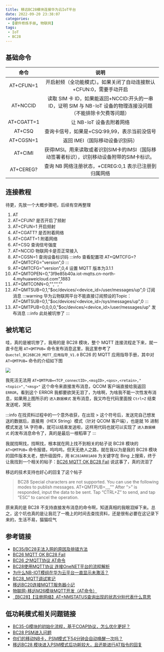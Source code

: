 ```yaml
---
title: 移远BC28模块连接华为云IoT平台
date: 2022-09-20 23:38:07
categories:
 - [硬件修炼手册, 物联网]
tags: 
 - IoT
 - BC28
---
```


## 基础命令
| 命令 | 说明 |
| :--: | :--: | 
| AT+CFUN=1 | 开启射频（全功能模式）。如果关闭了自动连接默认+CFUN:0，需要手动开启 |
| AT+NCCID | 读取 SIM 卡 ID，如果能返回+NCCID:开头的一串 ID，证明 SIM 与 NB-IoT 设备的物理连接没问题（不能排除卡欠费等问题） |
| AT+CGATT=1 | 让 NB-IoT 设备去附着网络 |
| AT+CSQ | 查询卡信号，如果是+CSQ:99,99，表示当前没信号 |
| AT+CGSN=1 | 返回 IMEI（国际移动设备识别码） |
| AT+CIMI | 获得IMSI。用来读取或者识别SIM卡的IMSI（国际移动签署者标识），识别移动设备附带的SIM卡标识。 |
| AT+CEREG? | 查询 NB 网络注册状态，+CEREG:0,1 表示已注册到归属网络 |

## 连接教程
待更，先放一个大概步骤吧，后续有空再整理

1. AT
2. AT+CFUN? 是否开启了频射
3. AT+CFUN=1 开启频射
4. AT+CGATT? 是否附着网络
5. AT+CGATT=1 附着网络
6. AT+CSQ 查询信号强度
7. AT+NCCID 物联网卡是否正常接入
8. AT+CGSN=1 查询设备标识码
:::info
查看配置项
AT+QMTCFG=?
AT+QMTCFG="version",0
:::
9. AT+QMTCFG="version",0,4 设置 MQTT 版本为3.1.1
10. AT+QMTOPEN=0,"3f9e85b40a.iot-mqtts.cn-north-4.myhuaweicloud.com",1883
11. AT+QMTCONN=0,"<ClientId>","<Username>","<Password>"
12. AT+QMTSUB=0,1,"$oc/devices/<device_id>/user/messages/up",0 订阅消息
:::warning
华为云物联网平台不能直接订阅预设的Topic：AT+QMTSUB=0,1,"$oc/devices/<device_id>/sys/messages/up",0
:::
13. AT+QMTPUB=0,0,0,0,"$oc/devices/<device_id>/user/messages/up" 发布消息
:::info
此处被坑惨了
:::

## 被坑笔记
哇，真的是被坑惨了，我用的是 BC28 模块，整个 MQTT 连接流程走下来，就一直卡在用 `AT+QMTPUB=` 命令发布消息这里，我这里参考了 `Quectel_BC26BC20_MQTT_应用指导_V1.0` BC26 的 MQTT 应用指导手册，其中对 `AT+QMTPUB=` 命令的介绍如下图

![](https://image.aayu.today/uploads/2022/09/21/202209210236879.png)

我死活无法用 `AT+QMTPUB=<TCP_connectID>,<msgID>,<qos>,<retain>,"<topic>","<msg>"` 这个命令来直接发布消息，QCOM 客户端直接给我返回 `ERROR`，看到这个 ERROR 我都要欲哭无泪了，为啥啊，为啥我不能一次性发布消息，如果用上图所示的 `进入数据模式` 发布消息，我又咋在代码里面按 `Ctrl+Z` 结束发送呢，哭死

:::info
在找资料过程中的一个意外收获，在出现 > 这个符号后，发送完自己想发送的数据后，直接用（HEX String）模式（针对 QCOM 客户端），也是就 16 进制模式发送 1A 字符串，就可以结束发送啦，这样用代码也就可以实现了 `进入数据模式` 的发布消息命令了，真的是最后一根稻草了
:::

我就找啊找，找啊找，根本就在网上找不到相关的帖子说 BC28 模块的 `AT+QMTPUB=` 命令报错，呜呜呜，但天无绝人之路，就在我以为是我的 BC28 模块的固件版本太老，想升级固件，用 `BC28JAR01A08` 为关键字在 Bing 上搜索，终于让我找到一个相关的帖子：[BC26 MQTT OK BC28 Fail](https://forums.quectel.com/t/bc26-mqtt-ok-bc28-fail/4148) 说这事了，真的流泪了

移远的技术支持也好心的回复了这个帖子

> BC28 Special characters are not supported.
> You can use the following modes to publish messages.
> AT+QMTPUB=,,,,"" After “>” is responded, input the data to be sent. Tap “CTRL+Z” to send, and tap “ESC” to cancel the operation.

原来真的是 BC28 不支持直接发布消息的命令啊，知道真相的我眼泪掉下来。总之，这个坑也真的是让我花了一晚上的时间去查找资料，还是很有必要在这记录下来的，生活不易，猫猫叹气

## 参考链接
* [BC35/BC28无法入网的原因及排错方法](https://bbs.huaweicloud.com/blogs/191706)
* [BC26 MQTT OK BC28 Fail](https://forums.quectel.com/t/bc26-mqtt-ok-bc28-fail/4148)
* [BC26 之MQTT协议 AT命令](https://www.cnblogs.com/asnail/p/12810359.html)
* [BC28使用MQTT协议 连接OneNET平台的流程解析](https://blog.csdn.net/tiantangmoke/article/details/92789801)
* [为什么NB-IOT模组在华为云平台一直显示未激活？](https://bbs.huaweicloud.com/forum/thread-195600-1-1.html)
* [BC28_MQTT调试笔记](https://cxymm.net/article/qq_41298245/106803298)
* [移远BC20连接MQTT服务器小记](https://blog.csdn.net/helpinfo/article/details/119341951)
* [物联网-移远M26模块MQTT开发（AT命令）](https://blog.csdn.net/u014754841/article/details/84573178)
* [【BC28】【注册网络】AT+NMSTATUS查询出现的状态分别代表什么意思](https://bbs.huaweicloud.com/forum/thread-190154-1-1.html)

## 低功耗模式相关问题链接
* [BC35-G模块的初始化流程，基于COAP协议，怎么优化更好？](https://bbs.huaweicloud.com/forum/thread-16693-1-1.html)
* [BC28 PSM进入问题](https://bbs.huaweicloud.com/forum/thread-18562-1-1.html)
* [你们的移动NB卡，PSM模式下54分钟会自动唤醒一次吗？](https://bbs.huaweicloud.com/forum/thread-34313-1-1.html)
* [移远BC28 模块进入PSM模式后功耗较大，且还能进行AT指令的回复](https://bbs.huaweicloud.com/forum/thread-123330-1-1.html)
